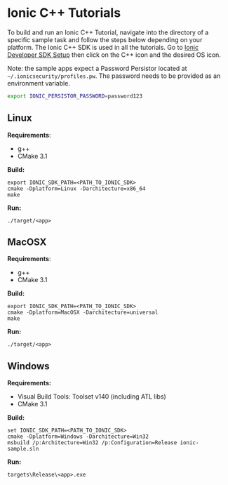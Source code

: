 # Ionic C++ Tutorials

To build and run an Ionic C++ Tutorial, navigate into the directory of a specific sample task and follow the steps below depending on your platform.
The Ionic C++ SDK is used in all the tutorials.  Go to [Ionic Developer SDK Setup](https://dev.ionic.com/getting-started/sdk-setup) then click on the C++ icon and the desired OS icon.

Note: the sample apps expect a Password Persistor located at `~/.ionicsecurity/profiles.pw`. The password needs to be provided as an environment variable.

```bash
export IONIC_PERSISTOR_PASSWORD=password123
```

## Linux

**Requirements**:
- g++
- CMake 3.1

**Build:**
```
export IONIC_SDK_PATH=<PATH_TO_IONIC_SDK>
cmake -Dplatform=Linux -Darchitecture=x86_64
make
```

**Run:**
```
./target/<app>
```

  
## MacOSX

**Requirements**:
- g++
- CMake 3.1

**Build:**
```
export IONIC_SDK_PATH=<PATH_TO_IONIC_SDK>
cmake -Dplatform=MacOSX -Darchitecture=universal
make
```

**Run:**
```
./target/<app>
```

## Windows

**Requirements:**
- Visual Build Tools: Toolset v140 (including ATL libs)
- CMake 3.1

**Build:**
```
set IONIC_SDK_PATH=<PATH_TO_IONIC_SDK>
cmake -Dplatform=Windows -Darchitecture=Win32
msbuild /p:Architecture=Win32 /p:Configuration=Release ionic-sample.sln
```

**Run:**
```
targets\Release\<app>.exe
```
